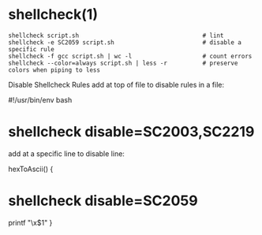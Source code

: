 # shellcheck(1)

    shellcheck script.sh                                   # lint
    shellcheck -e SC2059 script.sh                         # disable a specific rule
    shellcheck -f gcc script.sh | wc -l                    # count errors
    shellcheck --color=always script.sh | less -r          # preserve colors when piping to less

Disable Shellcheck Rules
add at top of file to disable rules in a file:

#!/usr/bin/env bash
# shellcheck disable=SC2003,SC2219

add at a specific line to disable line:

hexToAscii() {
  # shellcheck disable=SC2059
  printf "\x$1"
}

